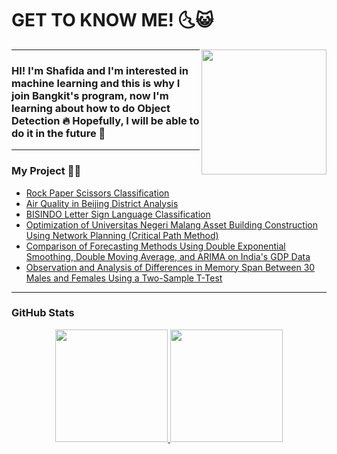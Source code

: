 <center>
  <h1 align="left">GET TO KNOW ME! 🌜😺</h1><img src="https://github.com/shafidaaaa/shafidaaaa/blob/main/pixel%20art%20totoro5.png" width="200" align="right">
</center>

---

### HI! I'm Shafida and I'm interested in machine learning and this is why I join Bangkit's program, now I'm learning about how to do Object Detection 🔥 Hopefully, I will be able to do it in the future 💪

---

### My Project 📂📁

* [Rock Paper Scissors Classification](https://github.com/shafidaaaa/dicoding-belajar/tree/main/Belajar%20Machine%20Learning%20untuk%20Pemula)
* [Air Quality in Beijing District Analysis](https://github.com/shafidaaaa/dicoding-belajar/tree/main/AIRQUALITYV2)
* [BISINDO Letter Sign Language Classification](https://github.com/shafidaaaa/Bangkit/tree/main/Capstone/model)
* [Optimization of Universitas Negeri Malang Asset Building Construction Using Network Planning (Critical Path Method)](https://github.com/shafidaaaa/UM/tree/main/Asset%20Building)
* [Comparison of Forecasting Methods Using Double Exponential Smoothing, Double Moving Average, and ARIMA on India's GDP Data ](https://github.com/shafidaaaa/UM/tree/main/GDP%20India%20Time%20Series)
* [Observation and Analysis of Differences in Memory Span Between 30 Males and Females Using a Two-Sample T-Test](https://github.com/shafidaaaa/UM/tree/main/Memory%20Span)
---

### GitHub Stats

<center>
  <a href="https://github.com/shafidaaaa">
    <img height="180" src="https://github-readme-stats.vercel.app/api?username=shafidaaaa&show_icons=true&theme=transparent"/>
    <img height="180" src="https://github-readme-stats.vercel.app/api/top-langs/?username=shafidaaaa&layout=compact&show_icons=true&theme=transparent"/>
  </a>
</center>
